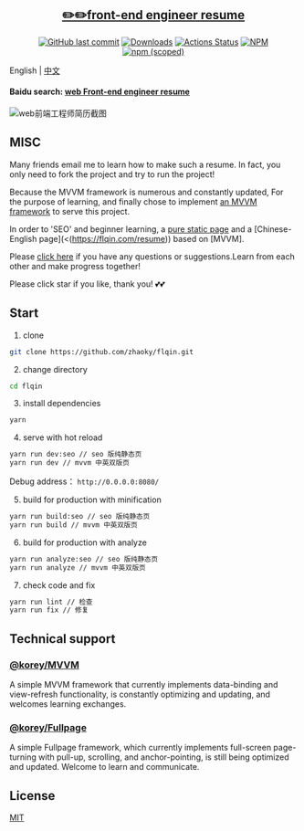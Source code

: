 <h2 align="center"><a href='https://www.flqin.com' target='_blank'>✏️✏️front-end engineer resume</a></h2>
<p align="center">
  <a href='https://github.com/zhaoky/flqin'><img src='https://img.shields.io/github/last-commit/zhaoky/flqin' alt='GitHub last commit' /></a>
  <a href="https://www.npmjs.com/package/@fe_korey/resume"><img src="https://img.shields.io/npm/dm/@fe_korey/resume.svg" alt="Downloads"></a>
  <a href="https://github.com/zhaoky/flqin/actions"><img src="https://github.com/zhaoky/flqin/workflows/Action CI/badge.svg" alt="Actions Status"></a>
  <a href='https://www.npmjs.com/package/@fe_korey/resume'><img src='https://img.shields.io/npm/l/@fe_korey/resume' alt='NPM' /></a>
  <a href='https://www.npmjs.com/package/@fe_korey/resume'><img src='https://img.shields.io/npm/v/@fe_korey/resume' alt='npm (scoped)' /></a>
</p>

English | [中文](./README_CN.MD)

#### Baidu search: [web Front-end engineer resume](https://www.baidu.com/s?ie=UTF-8&wd=web%E5%89%8D%E7%AB%AF%E5%B7%A5%E7%A8%8B%E5%B8%88%E7%AE%80%E5%8E%86)

![web前端工程师简历截图](https://raw.githubusercontent.com/zhaoky/flqin/master/src/assets/web.jpg)

## MISC

Many friends email me to learn how to make such a resume. In fact, you only need to fork the project and try to run the project!

Because the MVVM framework is numerous and constantly updated, For the purpose of learning, and finally chose to implement [an MVVM framework](https://github.com/zhaoky/mvvm) to serve this project.

In order to 'SEO' and beginner learning, a [pure static page](https://resume.flqin.com) and a [Chinese-English page](<(https://flqin.com/resume)) based on [MVVM].

Please [click here](https://github.com/zhaoky/flqin/issues) if you have any questions or suggestions.Learn from each other and make progress together!

Please click star if you like, thank you! 💕💕

## Start

1. clone

```bash
git clone https://github.com/zhaoky/flqin.git
```

2. change directory

```bash
cd flqin
```

3. install dependencies

```bash
yarn
```

4. serve with hot reload

```bash
yarn run dev:seo // seo 版纯静态页
yarn run dev // mvvm 中英双版页
```

Debug address： `http://0.0.0.0:8080/`

5. build for production with minification

```bash
yarn run build:seo // seo 版纯静态页
yarn run build // mvvm 中英双版页
```

6. build for production with analyze

```bash
yarn run analyze:seo // seo 版纯静态页
yarn run analyze // mvvm 中英双版页
```

7. check code and fix

```bash
yarn run lint // 检查
yarn run fix // 修复
```

## Technical support

### [@korey/MVVM](https://github.com/zhaoky/mvvm)

A simple MVVM framework that currently implements data-binding and view-refresh functionality, is constantly optimizing and updating, and welcomes learning exchanges.

### [@korey/Fullpage](https://github.com/zhaoky/fullpage)

A simple Fullpage framework, which currently implements full-screen page-turning with pull-up, scrolling, and anchor-pointing, is still being optimized and updated. Welcome to learn and communicate.

## License

[MIT](./LICENSE)
